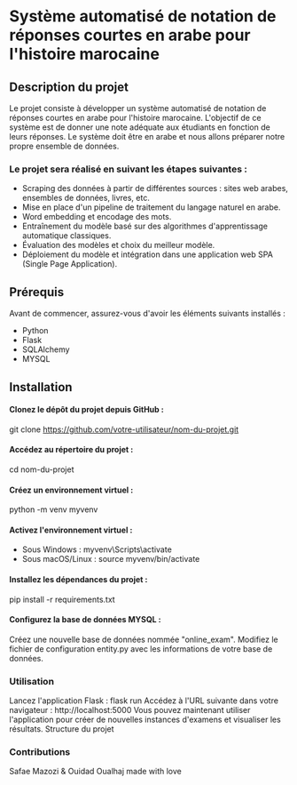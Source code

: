 # Système automatisé de notation de réponses courtes en arabe pour l'histoire marocaine
## Description du projet
Le projet consiste à développer un système automatisé de notation de réponses courtes en arabe pour l'histoire marocaine. L'objectif de ce système est de donner une note adéquate aux étudiants en fonction de leurs réponses. Le système doit être en arabe et nous allons préparer notre propre ensemble de données.
### Le projet sera réalisé en suivant les étapes suivantes :

- Scraping des données à partir de différentes sources : sites web arabes, ensembles de données, livres, etc.
- Mise en place d'un pipeline de traitement du langage naturel en arabe.
- Word embedding et encodage des mots.
- Entraînement du modèle basé sur des algorithmes d'apprentissage automatique classiques.
- Évaluation des modèles et choix du meilleur modèle.
- Déploiement du modèle et intégration dans une application web SPA (Single Page Application).

## Prérequis
Avant de commencer, assurez-vous d'avoir les éléments suivants installés :
- Python 
- Flask 
- SQLAlchemy 
- MYSQL
## Installation
#### Clonez le dépôt du projet depuis GitHub :
git clone https://github.com/votre-utilisateur/nom-du-projet.git
#### Accédez au répertoire du projet :
cd nom-du-projet
#### Créez un environnement virtuel :
python -m venv myvenv
#### Activez l'environnement virtuel :
- Sous Windows :
myvenv\Scripts\activate
- Sous macOS/Linux :
source myvenv/bin/activate
#### Installez les dépendances du projet :
pip install -r requirements.txt
#### Configurez la base de données MYSQL :
Créez une nouvelle base de données nommée "online_exam".
Modifiez le fichier de configuration entity.py avec les informations de votre base de données.
### Utilisation
Lancez l'application Flask :
flask run
Accédez à l'URL suivante dans votre navigateur :
http://localhost:5000
Vous pouvez maintenant utiliser l'application pour créer de nouvelles instances d'examens et visualiser les résultats.
Structure du projet
### Contributions
Safae Mazozi & Ouidad Oualhaj 
made with love 
